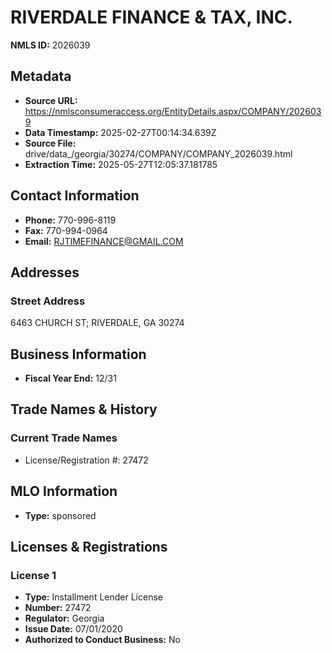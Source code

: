 # RIVERDALE FINANCE & TAX, INC.

**NMLS ID:** 2026039

## Metadata
- **Source URL:** https://nmlsconsumeraccess.org/EntityDetails.aspx/COMPANY/2026039
- **Data Timestamp:** 2025-02-27T00:14:34.639Z
- **Source File:** drive/data_/georgia/30274/COMPANY/COMPANY_2026039.html
- **Extraction Time:** 2025-05-27T12:05:37.181785

## Contact Information
- **Phone:** 770-996-8119
- **Fax:** 770-994-0964
- **Email:** RJTIMEFINANCE@GMAIL.COM

## Addresses
### Street Address
6463 CHURCH ST; RIVERDALE, GA 30274

## Business Information
- **Fiscal Year End:** 12/31

## Trade Names & History
### Current Trade Names
- License/Registration #: 27472

## MLO Information
- **Type:** sponsored

## Licenses & Registrations

### License 1
- **Type:** Installment Lender License
- **Number:** 27472
- **Regulator:** Georgia
- **Issue Date:** 07/01/2020
- **Authorized to Conduct Business:** No
